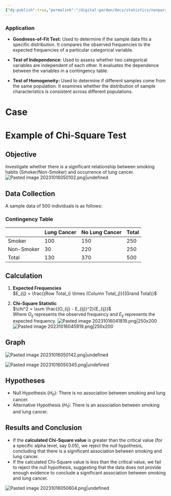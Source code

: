 ```yaml
---
{"dg-publish":true,"permalink":"/digital-garden/docs/statistics/nonparametric-methods/chi-squared-test-application/","tags":["gardenEntry"]}
---
```



### Application

- **Goodness-of-Fit Test:**
  Used to determine if the sample data fits a specific distribution. It compares the observed frequencies to the expected frequencies of a particular categorical variable.

- **Test of Independence:**
  Used to assess whether two categorical variables are independent of each other. It evaluates the dependence between the variables in a contingency table.

- **Test of Homogeneity:**
  Used to determine if different samples come from the same population. It examines whether the distribution of sample characteristics is consistent across different populations.

# Case
# Example of Chi-Square Test

## Objective

Investigate whether there is a significant relationship between smoking habits (Smoker/Non-Smoker) and occurrence of lung cancer.
![Pasted image 20231016050102.png|undefined](/img/user/Bins/att/Pasted%20image%2020231016050102.png)

## Data Collection

A sample data of 500 individuals is as follows:

### Contingency Table

|            | Lung Cancer | No Lung Cancer | Total |
|:---------- |:----------- |:-------------- |:----- |
| Smoker     | 100         | 150            | 250   |
| Non-Smoker | 30          | 220            | 250   |
| Total      | 130         | 370            | 500      |

## Calculation

1. **Expected Frequencies**  
   $E_{ij} = \frac{(Row Total_i) \times (Column Total_j)}{(Grand Total)}$
   

2. **Chi-Square Statistic**  
   $\chi^2 = \sum \frac{(O_{ij} - E_{ij})^2}{E_{ij}}$  
   Where $O_{ij}$ represents the observed frequency and $E_{ij}$ represents the expected frequency.
![Pasted image 20231016041819.png|250x200](/img/user/Bins/att/Pasted%20image%2020231016041819.png)
![Pasted image 20231016045919.png|250x200](/img/user/Bins/att/Pasted%20image%2020231016045919.png)


## Graph
![Pasted image 20231016050142.png|undefined](/img/user/Bins/att/Pasted%20image%2020231016050142.png)


![Pasted image 20231016050345.png|undefined](/img/user/Bins/att/Pasted%20image%2020231016050345.png)
## Hypotheses

- Null Hypothesis ($H_0$): There is no association between smoking and lung cancer.
- Alternative Hypothesis ($H_1$): There is an association between smoking and lung cancer.

## Results and Conclusion

- If the **calculated Chi-Square value** is greater than the critical value (for a specific alpha level, say 0.05), we reject the null hypothesis, concluding that there is a significant association between smoking and lung cancer.
- If the calculated Chi-Square value is less than the critical value, we fail to reject the null hypothesis, suggesting that the data does not provide enough evidence to conclude a significant association between smoking and lung cancer.

![Pasted image 20231016050604.png|undefined](/img/user/Bins/att/Pasted%20image%2020231016050604.png)

